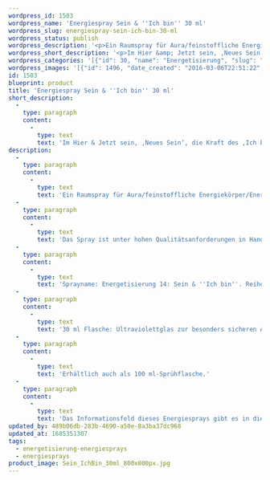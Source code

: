 ```yaml
---
wordpress_id: 1503
wordpress_name: 'Energiespray Sein & ''Ich bin'' 30 ml'
wordpress_slug: energiespray-sein-ich-bin-30-ml
wordpress_status: publish
wordpress_description: '<p>Ein Raumspray für Aura/feinstoffliche Energiekörper/Energiefelder und Räume mit einem aktivierbaren Informationsfeld zu Sein und ''Ich bin'' sowie dem energetischen Zugang zu den dazugehörigen universellen Wissenspools.</p><p>Das Spray ist unter hohen Qualitätsanforderungen in Handarbeit in Deutschland hergestellt aus mehrfach gereinigtem und energetisiertem Wasser (76%, konserviert mit 96%igem Weingeist (24%). Abgestimmt auf die Energie ist die Komposition von naturreinen ätherischen Ölen*.</p><p>Sprayname: Energetisierung 14: Sein &amp; ''Ich bin''. Reihe: Energetisierung</p><p>30 ml Flasche: Ultraviolettglas zur besonders sicheren Aufbewahrung mit hochwertigem, goldfarbenen Metallpumpzerstäuber mit Schutzkappe (Steigrohr: Kunststoff). Etikett: sasserfest, leicht energetisiert mit dem Informationsfeld des Airsprays.</p><p>Erhältlich auch als 100 ml-Sprühflasche.</p><p>Das Informationsfeld dieses Energiesprays gibt es in diesem Shop auch als <a href="https://my.feenbaum.de/produkt-kategorie/energiebilder/fotokarten/energetisierung-fotokarten/">Fotokarte</a>, <a href="https://my.feenbaum.de/produkt-kategorie/energiebilder/wandbilder/energetisierung/">Wandbild</a> und <a href="https://my.feenbaum.de/produkt-kategorie/energiekissen/energetisierung-energiekissen/">Energiekissen</a></p><p><a href="https://my.feenbaum.de/anwendung-energiesprays/">Anwendungshinweise</a></p>'
wordpress_short_description: '<p>Im Hier &amp; Jetzt sein, ‚Neues Sein‘, die Kraft des ‚Ich bin‘ erfahren<em><br />Hinweis: Das Wasserzeichen „Elveden Verlag Energiebild“ wird nicht mit gedruckt</em></p>'
wordpress_categories: '[{"id": 30, "name": "Energetisierung", "slug": "energetisierung-energiesprays"}, {"id": 29, "name": "Energiesprays", "slug": "energiesprays"}]'
wordpress_images: '[{"id": 1496, "date_created": "2016-03-06T22:51:22", "date_created_gmt": "2016-03-06T20:51:22", "date_modified": "2016-03-06T22:51:22", "date_modified_gmt": "2016-03-06T20:51:22", "src": "https://my.feenbaum.de/wp-content/uploads/2016/03/Sein_IchBin_30ml_800x800px.jpg", "name": "Sein_IchBin_30ml_800x800px", "alt": ""}, {"id": 1004, "date_created": "2016-02-25T01:53:17", "date_created_gmt": "2016-02-24T23:53:17", "date_modified": "2016-02-25T01:53:17", "date_modified_gmt": "2016-02-24T23:53:17", "src": "https://my.feenbaum.de/wp-content/uploads/2016/02/14-Sein-Ich-bin_800x800-W-1.jpg", "name": "14- Sein-Ich bin_800x800-W", "alt": ""}]'
id: 1503
blueprint: product
title: 'Energiespray Sein & ''Ich bin'' 30 ml'
short_description:
  -
    type: paragraph
    content:
      -
        type: text
        text: 'Im Hier & Jetzt sein, ‚Neues Sein‘, die Kraft des ‚Ich bin‘ erfahren'
description:
  -
    type: paragraph
    content:
      -
        type: text
        text: 'Ein Raumspray für Aura/feinstoffliche Energiekörper/Energiefelder und Räume mit einem aktivierbaren Informationsfeld zu Sein und ''Ich bin'' sowie dem energetischen Zugang zu den dazugehörigen universellen Wissenspools.'
  -
    type: paragraph
    content:
      -
        type: text
        text: 'Das Spray ist unter hohen Qualitätsanforderungen in Handarbeit in Deutschland hergestellt aus mehrfach gereinigtem und energetisiertem Wasser (76%, konserviert mit 96%igem Weingeist (24%). Abgestimmt auf die Energie ist die Komposition von naturreinen ätherischen Ölen*.'
  -
    type: paragraph
    content:
      -
        type: text
        text: 'Sprayname: Energetisierung 14: Sein & ''Ich bin''. Reihe: Energetisierung'
  -
    type: paragraph
    content:
      -
        type: text
        text: '30 ml Flasche: Ultraviolettglas zur besonders sicheren Aufbewahrung mit hochwertigem, goldfarbenen Metallpumpzerstäuber mit Schutzkappe (Steigrohr: Kunststoff). Etikett: sasserfest, leicht energetisiert mit dem Informationsfeld des Airsprays.'
  -
    type: paragraph
    content:
      -
        type: text
        text: 'Erhältlich auch als 100 ml-Sprühflasche.'
  -
    type: paragraph
    content:
      -
        type: text
        text: 'Das Informationsfeld dieses Energiesprays gibt es in diesem Shop auch als Fotokarte, Wandbild und Energiekissen'
updated_by: 489b06db-283b-4690-a50e-8a3ba37dc968
updated_at: 1685351307
tags:
  - energetisierung-energiesprays
  - energiesprays
product_image: Sein_IchBin_30ml_800x800px.jpg
---
```

